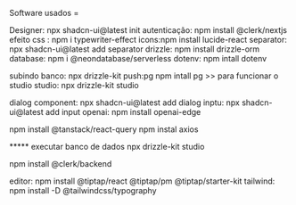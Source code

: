 Software usados = 

Designer: npx shadcn-ui@latest init
autenticação:   npm install @clerk/nextjs
efeito css : npm i typewriter-effect
icons:npm install lucide-react
separator: npx shadcn-ui@latest add separator
drizzle:  npm install drizzle-orm
database: npm i @neondatabase/serverless
dotenv: npm intall dotenv 

subindo banco: npx drizzle-kit push:pg
npm intall pg >> para funcionar o studio
studio:  npx drizzle-kit studio

dialog component: npx shadcn-ui@latest add dialog
inptu: npx shadcn-ui@latest add input
openai: npm install openai-edge

npm install @tanstack/react-query
npm instal axios




***** executar banco de dados npx drizzle-kit studio

npm install @clerk/backend


editor:   npm install @tiptap/react @tiptap/pm @tiptap/starter-kit
tailwind: npm install -D @tailwindcss/typography